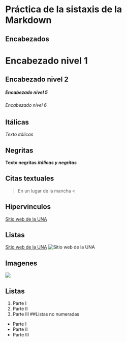 # Práctica de la sistaxis de la Markdown
## Encabezados
# Encabezado nivel 1
## Encabezado nivel 2
##### Encabezado nivel 5
###### Encabezado nivel 6
## Itálicas
*Texto itálicas*  
## Negritas
**Texto negritas**
***itálicas y negritas***

## Citas textuales
>En un lugar de la mancha <

## Hipervinculos
[Sitio web de la UNA](https://www.una.ac.cr/)

## Listas
 <a href="https://www.una.ac.cr/">Sitio web de la UNA</a>
![Sitio web de la UNA](https://www.una.ac.cr/)

## Imagenes
![](https://upload.wikimedia.org/wikipedia/commons/thumb/1/1b/R_logo.svg/200px-R_logo.svg.png)


## Listas
1. Parte I
2. Parte II
3. Parte III
##Listas no numeradas
- Parte I
- Parte II
- Parte III
